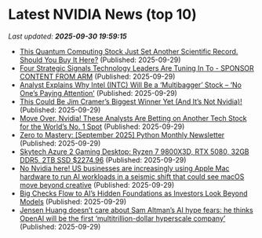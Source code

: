 # Latest NVIDIA News (top 10)
_Last updated: **2025-09-30 19:59:15**_

- [This Quantum Computing Stock Just Set Another Scientific Record. Should You Buy It Here?](https://www.barchart.com/story/news/35108859/this-quantum-computing-stock-just-set-another-scientific-record-should-you-buy-it-here) (Published: 2025-09-29)
- [Four Strategic Signals Technology Leaders Are Tuning In To - SPONSOR CONTENT FROM ARM](https://hbr.org/sponsored/2025/09/four-strategic-signals-technology-leaders-are-tuning-in-to) (Published: 2025-09-29)
- [Analyst Explains Why Intel (INTC) Will Be a ‘Multibagger’ Stock – ‘No One’s Paying Attention’](https://finance.yahoo.com/news/analyst-explains-why-intel-intc-194859255.html) (Published: 2025-09-29)
- [This Could Be Jim Cramer’s Biggest Winner Yet (And It’s Not Nvidia)!](https://biztoc.com/x/f37699734b4892e0) (Published: 2025-09-29)
- [Move Over, Nvidia! These Analysts Are Betting on Another Tech Stock for the World’s No. 1 Spot](https://biztoc.com/x/d3fc1155c9ab8550) (Published: 2025-09-29)
- [Zero to Mastery: [September 2025] Python Monthly Newsletter ](https://zerotomastery.io/blog/python-monthly-newsletter-september-2025/) (Published: 2025-09-29)
- [Skytech Azure 2 Gaming Desktop: Ryzen 7 9800X3D, RTX 5080, 32GB DDR5, 2TB SSD $2274.96](https://slickdeals.net/f/18645049-skytech-azure-2-gaming-desktop-ryzen-7-9800x3d-rtx-5080-32gb-ddr5-2tb-ssd-2274-96) (Published: 2025-09-29)
- [No Nvidia here! US businesses are increasingly using Apple Mac hardware to run AI workloads in a seismic shift that could see macOS move beyond creative](https://www.techradar.com/pro/no-nvidia-here-us-businesses-are-increasingly-using-apple-mac-hardware-to-run-ai-workloads-in-a-seismic-shift-that-could-see-macos-move-beyond-creative) (Published: 2025-09-29)
- [Big Checks Flow to AI’s Hidden Foundations as Investors Look Beyond Models](http://www.pymnts.com/news/artificial-intelligence/2025/big-checks-flow-ai-hidden-foundations-investors-look-beyond-models/) (Published: 2025-09-29)
- [Jensen Huang doesn’t care about Sam Altman’s AI hype fears: he thinks OpenAI will be the first ‘multitrillion-dollar hyperscale company’](https://biztoc.com/x/dee8767b8fbd7e4e) (Published: 2025-09-29)
